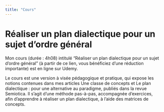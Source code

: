 ```yaml
---
title: "Cours"
---
```


# Réaliser un plan dialectique pour un sujet d’ordre général
Mon cours (durée : 4h08) intitulé “Réaliser un plan dialectique pour un sujet d’ordre général” (à partir de ce lien, vous bénéficiez d’une réduction importante) est en ligne sur Udemy.


Le cours est une version à visée pédagogique et pratique, qui expose les notions contenues dans mes articles Une classe de concepts et Le plan dialectique : pour une alternative au paradigme, publiés dans la revue Semiotica. Il s’agit d’une méthode pas-à-pas, accompagnée d’exercices, afin d’apprendre à réaliser un plan dialectique, à l’aide des matrices de concepts.
